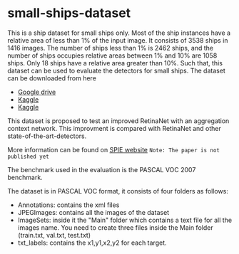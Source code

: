 # small-ships-dataset
This is a ship dataset for small ships only. Most of the ship instances have a relative area of less than 1% of the input image. It consists of 3538 ships in 1416 images. The number of ships less than 1% is 2462 ships, and the number of ships occupies relative areas between 1% and 10% are 1058 ships. Only 18 ships have a relative area greater than 10%.  Such that, this dataset can be used to evaluate the detectors for small ships.
The dataset can be downloaded from here
<ul>
  <li><a href="https://drive.google.com/file/d/1_5sZHjcpnXdqAc8KaBk1Z5yB1Y5Z5gzz/view?usp=sharing">Google drive</a></li>
  <li><a href="https://www.kaggle.com/d5a5ny/smallshipsdataset">Kaggle</a></li>
  <li><a href="https://pan.baidu.com/s/1c59Yu99gl3oWAhXfJQe6gA">Kaggle</a></li>
</ul>

This dataset is proposed to test an improved RetinaNet with an aggregation context network. This improvment is compared with RetinaNet and other state-of-the-art-detectors.

More information can be found on <a href="https://spie.org/search?term=iCGIP&pageSize=5&pagesVisited=1&sortBy=Relevance">SPIE website</a> 
`Note: The paper is not published yet`

The benchmark used in the evaluation is the PASCAL VOC 2007 benchmark.

The dataset is in PASCAL VOC format, it consists of four folders as follows:
<ul>
  <li>Annotations: contains the xml files </li>
  <li>JPEGImages: contains all the images of the dataset</li>
  <li>ImageSets: inside it the "Main" folder which contains a text file for all the images name. You need to create three files inside the Main folder (train.txt, val.txt, test.txt)
  </li>
  <li>txt_labels: contains the x1,y1,x2,y2 for each target.</li>
</ul>

